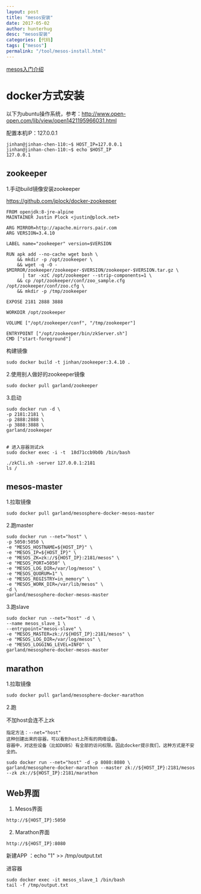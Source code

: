 ```yaml
---
layout: post  
title: "mesos安装"
date: 2017-05-02
author: hunterhug
desc: "mesos安装"
categories: [代码]
tags: ["mesos"]
permalink: "/tool/mesos-install.html"
--- 
```


[mesos入门介绍](http://blog.csdn.net/lsshlsw/article/details/47086869)

# docker方式安装

以下为ubuntu操作系统，参考：http://www.open-open.com/lib/view/open1421195966031.html

配置本机IP：127.0.0.1
```
jinhan@jinhan-chen-110:~$ HOST_IP=127.0.0.1
jinhan@jinhan-chen-110:~$ echo $HOST_IP
127.0.0.1
```

## zookeeper

1.手动build镜像安装zookeeper

https://github.com/jplock/docker-zookeeper

```
FROM openjdk:8-jre-alpine
MAINTAINER Justin Plock <justin@plock.net>

ARG MIRROR=http://apache.mirrors.pair.com
ARG VERSION=3.4.10

LABEL name="zookeeper" version=$VERSION

RUN apk add --no-cache wget bash \
    && mkdir -p /opt/zookeeper \
    && wget -q -O - $MIRROR/zookeeper/zookeeper-$VERSION/zookeeper-$VERSION.tar.gz \
      | tar -xzC /opt/zookeeper --strip-components=1 \
    && cp /opt/zookeeper/conf/zoo_sample.cfg /opt/zookeeper/conf/zoo.cfg \
    && mkdir -p /tmp/zookeeper

EXPOSE 2181 2888 3888

WORKDIR /opt/zookeeper

VOLUME ["/opt/zookeeper/conf", "/tmp/zookeeper"]

ENTRYPOINT ["/opt/zookeeper/bin/zkServer.sh"]
CMD ["start-foreground"]
```

构建镜像
```
sudo docker build -t jinhan/zookeeper:3.4.10 .
```

2.使用别人做好的zookeeper镜像

```
sudo docker pull garland/zookeeper
```

3.启动

```
sudo docker run -d \
-p 2181:2181 \
-p 2888:2888 \
-p 3888:3888 \
garland/zookeeper


# 进入容器测试zk
sudo docker exec -i -t  18d71ccb9b0b /bin/bash

./zkCli.sh -server 127.0.0.1:2181
ls /

```

## mesos-master

1.拉取镜像
```
sudo docker pull garland/mesosphere-docker-mesos-master
```

2.跑master
```
sudo docker run --net="host" \
-p 5050:5050 \
-e "MESOS_HOSTNAME=${HOST_IP}" \
-e "MESOS_IP=${HOST_IP}" \
-e "MESOS_ZK=zk://${HOST_IP}:2181/mesos" \
-e "MESOS_PORT=5050" \
-e "MESOS_LOG_DIR=/var/log/mesos" \
-e "MESOS_QUORUM=1" \
-e "MESOS_REGISTRY=in_memory" \
-e "MESOS_WORK_DIR=/var/lib/mesos" \
-d \
garland/mesosphere-docker-mesos-master
```

3.跑slave
```
sudo docker run --net="host" -d \
--name mesos_slave_1 \
--entrypoint="mesos-slave" \
-e "MESOS_MASTER=zk://${HOST_IP}:2181/mesos" \
-e "MESOS_LOG_DIR=/var/log/mesos" \
-e "MESOS_LOGGING_LEVEL=INFO" \
garland/mesosphere-docker-mesos-master
```

## marathon

1.拉取镜像
```
sudo docker pull garland/mesosphere-docker-marathon
```

2.跑

不加host会连不上zk

```
指定方法：--net="host"
这种创建出来的容器，可以看到host上所有的网络设备。
容器中，对这些设备（比如DUBS）有全部的访问权限。因此docker提示我们，这种方式是不安全的。
```

```
sudo docker run --net="host" -d -p 8080:8080 \
garland/mesosphere-docker-marathon --master zk://${HOST_IP}:2181/mesos --zk zk://${HOST_IP}:2181/marathon
```

## Web界面

1. Mesos界面

```
http://${HOST_IP}:5050
```

2. Marathon界面

```
http://${HOST_IP}:8080
```

新建APP ：echo "1" >> /tmp/output.txt


进容器
```
sudo docker exec -it mesos_slave_1 /bin/bash
tail -f /tmp/output.txt
```
